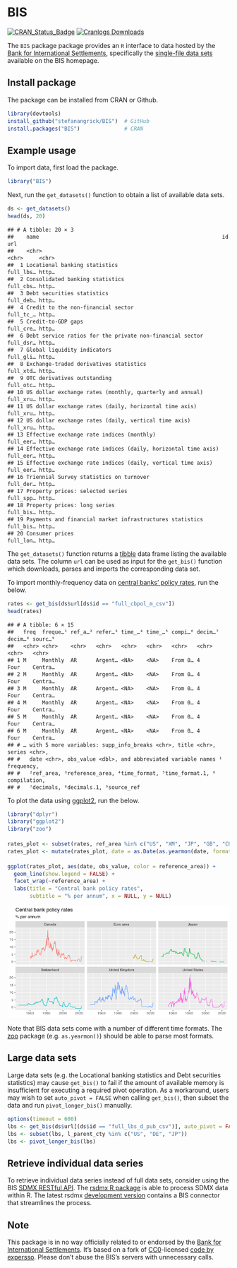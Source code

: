 BIS
================

[![CRAN_Status_Badge](http://www.r-pkg.org/badges/version/BIS)](http://cran.r-project.org/package=BIS)
[![Cranlogs
Downloads](http://cranlogs.r-pkg.org/badges/grand-total/BIS)](http://cran.r-project.org/package=BIS)

The `BIS` package package provides an `R` interface to data hosted by
the [Bank for International Settlements](https://www.bis.org),
specifically the [single-file data
sets](https://www.bis.org/statistics/full_data_sets.htm) available on
the BIS homepage.

## Install package

The package can be installed from CRAN or Github.

``` r
library(devtools)
install_github("stefanangrick/BIS")  # GitHub
install.packages("BIS")              # CRAN
```

## Example usage

To import data, first load the package.

``` r
library("BIS")
```

Next, run the `get_datasets()` function to obtain a list of available
data sets.

``` r
ds <- get_datasets()
head(ds, 20)
```

    ## # A tibble: 20 × 3
    ##    name                                                          id        url  
    ##    <chr>                                                         <chr>     <chr>
    ##  1 Locational banking statistics                                 full_lbs… http…
    ##  2 Consolidated banking statistics                               full_cbs… http…
    ##  3 Debt securities statistics                                    full_deb… http…
    ##  4 Credit to the non-financial sector                            full_tc_… http…
    ##  5 Credit-to-GDP gaps                                            full_cre… http…
    ##  6 Debt service ratios for the private non-financial sector      full_dsr… http…
    ##  7 Global liquidity indicators                                   full_gli… http…
    ##  8 Exchange-traded derivatives statistics                        full_xtd… http…
    ##  9 OTC derivatives outstanding                                   full_otc… http…
    ## 10 US dollar exchange rates (monthly, quarterly and annual)      full_xru… http…
    ## 11 US dollar exchange rates (daily, horizontal time axis)        full_xru… http…
    ## 12 US dollar exchange rates (daily, vertical time axis)          full_xru… http…
    ## 13 Effective exchange rate indices (monthly)                     full_eer… http…
    ## 14 Effective exchange rate indices (daily, horizontal time axis) full_eer… http…
    ## 15 Effective exchange rate indices (daily, vertical time axis)   full_eer… http…
    ## 16 Triennial Survey statistics on turnover                       full_der… http…
    ## 17 Property prices: selected series                              full_spp… http…
    ## 18 Property prices: long series                                  full_bis… http…
    ## 19 Payments and financial market infrastructures statistics      full_bis… http…
    ## 20 Consumer prices                                               full_lon… http…

The `get_datasets()` function returns a
[tibble](https://tibble.tidyverse.org/) data frame listing the available
data sets. The column `url` can be used as input for the `get_bis()`
function which downloads, parses and imports the corresponding data set.

To import monthly-frequency data on [central banks’ policy
rates](https://www.bis.org/statistics/cbpol.htm), run the below.

``` r
rates <- get_bis(ds$url[ds$id == "full_cbpol_m_csv"])
head(rates)
```

    ## # A tibble: 6 × 15
    ##   freq  freque…¹ ref_a…² refer…³ time_…⁴ time_…⁵ compi…⁶ decim…⁷ decim…⁸ sourc…⁹
    ##   <chr> <chr>    <chr>   <chr>   <chr>   <chr>   <chr>   <chr>   <chr>   <chr>  
    ## 1 M     Monthly  AR      Argent… <NA>    <NA>    From 0… 4       Four    Centra…
    ## 2 M     Monthly  AR      Argent… <NA>    <NA>    From 0… 4       Four    Centra…
    ## 3 M     Monthly  AR      Argent… <NA>    <NA>    From 0… 4       Four    Centra…
    ## 4 M     Monthly  AR      Argent… <NA>    <NA>    From 0… 4       Four    Centra…
    ## 5 M     Monthly  AR      Argent… <NA>    <NA>    From 0… 4       Four    Centra…
    ## 6 M     Monthly  AR      Argent… <NA>    <NA>    From 0… 4       Four    Centra…
    ## # … with 5 more variables: supp_info_breaks <chr>, title <chr>, series <chr>,
    ## #   date <chr>, obs_value <dbl>, and abbreviated variable names ¹​frequency,
    ## #   ²​ref_area, ³​reference_area, ⁴​time_format, ⁵​time_format.1, ⁶​compilation,
    ## #   ⁷​decimals, ⁸​decimals.1, ⁹​source_ref

To plot the data using [ggplot2](https://ggplot2.tidyverse.org), run the
below.

``` r
library("dplyr")
library("ggplot2")
library("zoo")

rates_plot <- subset(rates, ref_area %in% c("US", "XM", "JP", "GB", "CH", "CA"))
rates_plot <- mutate(rates_plot, date = as.Date(as.yearmon(date, format = "%Y-%m")))

ggplot(rates_plot, aes(date, obs_value, color = reference_area)) +
  geom_line(show.legend = FALSE) +
  facet_wrap(~reference_area) +
  labs(title = "Central bank policy rates",
       subtitle = "% per annum", x = NULL, y = NULL)
```

![](README_files/figure-gfm/plot-1.png)<!-- -->

Note that BIS data sets come with a number of different time formats.
The [zoo](https://cran.r-project.org/package=zoo) package
(e.g. `as.yearmon()`) should be able to parse most formats.

## Large data sets

Large data sets (e.g. the Locational banking statistics and Debt
securities statistics) may cause `get_bis()` to fail if the amount of
available memory is insufficient for executing a required pivot
operation. As a workaround, users may wish to set `auto_pivot = FALSE`
when calling `get_bis()`, then subset the data and run
`pivot_longer_bis()` manually.

``` r
options(timeout = 600)
lbs <- get_bis(ds$url[(ds$id == "full_lbs_d_pub_csv")], auto_pivot = FALSE)
lbs <- subset(lbs, l_parent_cty %in% c("US", "DE", "JP"))
lbs <- pivot_longer_bis(lbs)
```

## Retrieve individual data series

To retrieve individual data series instead of full data sets, consider
using the BIS [SDMX RESTful API](https://stats.bis.org/api-doc/v1/#/).
The [rsdmx R package](https://cran.r-project.org/package=rsdmx) is able
to process SDMX data within R. The latest rsdmx [development
version](https://github.com/opensdmx/rsdmx) contains a BIS connector
that streamlines the process.

## Note

This package is in no way officially related to or endorsed by the [Bank
for International Settlements](https://www.bis.org/). It’s based on a
fork of
[CC0](https://cran.r-project.org/src/contrib/Archive/BIS/)-licensed
[code by expersso](https://github.com/expersso/BIS). Please don’t abuse
the BIS’s servers with unnecessary calls.
